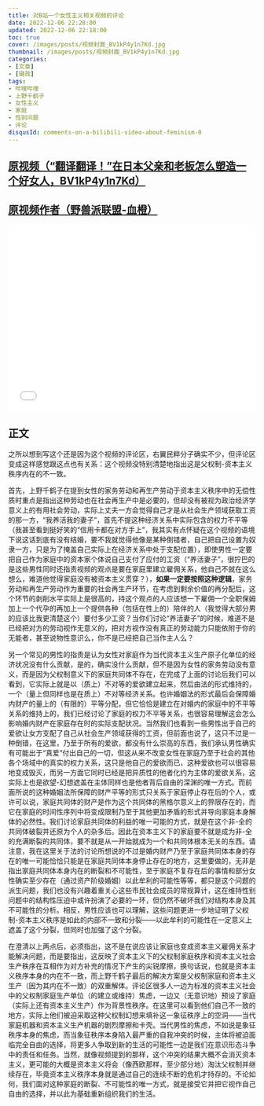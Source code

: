 ```yaml
---
title: 对B站一个女性主义相关视频的评论
date: 2022-12-06 22:28:00
updated: 2022-12-06 22:18:00
toc: true
cover: /images/posts/视频封面_BV1kP4y1n7Kd.jpg
thumbnail: /images/posts/视频封面_BV1kP4y1n7Kd.jpg
categories: 
- [文章]
- [键政]
tags:
- 哔哩哔哩
- 上野千鹤子
- 女性主义
- 家庭
- 性别问题
- 评论
disqusId: comments-on-a-bilibili-video-about-feminism-0
---
```


## [原视频（“翻译翻译！”在日本父亲和老板怎么塑造一个好女人，BV1kP4y1n7Kd）](https://www.bilibili.com/video/BV1kP4y1n7Kd)

## [原视频作者（野兽派联盟-血橙）](https://space.bilibili.com/1467551722)

<div style="position:relative; padding-bottom:75%; width:100%; height:0">
    <iframe src="//player.bilibili.com/player.html?aid=892367821&bvid=BV1kP4y1n7Kd&cid=458893284&page=1" scrolling="no" border="0" frameborder="no" framespacing="0" allowfullscreen="true" style="position:absolute; height: 100%; width: 100%;"> </iframe>
</div>


## 正文

之所以想到写这个还是因为这个视频的评论区，右翼民粹分子确实不少，但评论区变成这样感觉跟这点也有关系：这个视频没特别清楚地指出这是父权制-资本主义秩序内在的不一致。

首先，上野千鹤子在提到女性的家务劳动和再生产劳动于资本主义秩序中的无偿性质时重点是指出这种劳动也在社会再生产中是必要的，但却没有被视为政治经济学意义上的有用社会劳动，实际上丈夫一方会觉得自己才是从社会生产领域获取工资的那一方，“我养活我的妻子”，首先不提这种经济关系中实际包含的权力不平等（我甚至看到挺好笑的“信用卡都在对方手上”，我其实有点怀疑在这个视频的语境下说这话到底有没有结婚，要不我就觉得他像是某种倒错者，自己把自己设置为奴隶一方，只是为了掩盖自己实际上在经济关系中处于支配位置），即使男性一定要把自己作为家庭中的资本家个体说自己支付了应付的工资（“养活妻子”，很拧巴的是这些男性同时还指责视频的观点是要在家庭里建立雇佣关系，他自己不就在这么想么，难道他觉得家庭没有被资本主义贯穿？），**如果一定要按照这种逻辑**，家务劳动和再生产劳动作为重要的社会再生产环节，在考虑到剩余价值的再分配后，这个环节的剥削水平实际上是很高的，持这个观点的人应该想一下雇佣一个全职保姆加上一个代孕的再加上一个提供各种（包括在性上的）陪伴的人（我觉得大部分男的应该比我更清楚这个）要付多少工资？当你们讨论“养活妻子”的时候，难道不是已经把对方的劳动视作无意义的，把对方视作没有真正的劳动能力只能依附于你的无能者，甚至说物性意识么，你不是已经把自己当作主人么？

另一个常见的男性的指责是认为女性对家庭作为当代资本主义生产原子化单位的经济状况没有什么贡献，是的，确实没什么贡献，但不是因为女性的家务劳动没有意义，而是因为父权制意义下的家庭共同体不存在，在完成了上面的讨论后我们可以看到，它实际上就是以（质上）不对等的爱欲建立起来，然后由法的形式维持的，一个（量上但同样也是在质上）不对等经济关系。也许婚姻法的形式最后会保障婚内财产的量上的（有限的）平等分配，但它恰恰是建立在对婚内的家庭中的不平等关系的维持上的，我们已经讨论了家庭的权力不平等关系，也很容易理解这会怎么影响婚内财产在家庭存在时的实际支配状况。当然我们也看到一些男性出于自己的爱欲让女方支配了自己从社会生产领域获得的工资，但前面也说了，这只不过是一种倒错，在这里，乃至于所有的爱欲，都没有什么崇高的东西，我们承认男性确实有可能出于“真爱”付出自己的一切，但这从来不改变女性在家庭乃至于社会的其他各个场域中的真实的权力关系，这只是他自己的爱欲而已，这种爱欲也可以很容易地变成毁灭，而另一方面它同时已经是把异质性的他者化约为主体的爱欲关系，这实际上也是欲望-幻想遮盖在主体同样也是他者背后自由的深渊的唯一方式。而前面所说的这种婚姻法所保障的财产平等的形式只关系于家庭停止存在后的个人，或许可以说，家庭共同体的财产是作为这个共同体的黑格尔意义上的界限存在的，而它在家庭的时间性序列中将变成限制乃至于其他更加矛盾的形式并导向家庭本身解体的必然性。我们讨论家庭共同体的利益的唯一可能的方式，就是在这个非-全的共同体破裂并还原为个人的杂多后。因此在资本主义下的家庭要不就是成为非-全的充满断裂的共同体，要不就是从一开始就成为一个和共同体根本无关的东西。请注意，我在这里关于法的讨论所想说的不过是婚内财产乃至于家庭共同体本身的存在的唯一可能恰恰只能是在家庭共同体本身停止存在的地方，这里要做的，无非是指出家庭共同体本身内在的断裂和不可能性，至于家庭不复存在后的事情和部分女性确实至少存在（通过资产阶级婚姻）以此牟利的可能性等等，都只是这个问题的派生问题，我们也没有兴趣着重关心这些市民社会成员的常规算计，这在维持性别问题中的结构性压迫中或许扮演了必要的一环，但仍然不破坏我们对结构本身及其不可能性的分析。相反，男性应该也可以理解，这些问题更进一步地证明了父权制-资本主义秩序是如此的内部不一致和分裂——以此牟利的可能性在一定意义上遮盖了这个分裂，但同时也加强了这个分裂。

在澄清以上两点后，必须指出，这不是在说应该让家庭也变成资本主义雇佣关系才能解决问题，而是要指出，这反映了资本主义下的父权制家庭秩序和资本主义社会生产秩序在互相作为对方补充的情况下产生的尖锐摩擦，换句话说，也就是资本主义秩序本身的内在不一致，而上野千鹤子最后的解决方案是父权制家庭和资本主义生产（因为其内在不一致）的双重解体。评论区很多人一边为标准的资本主义社会中的父权制家庭生产单位（的建立或维持）焦虑，一边又（无意识地）预设了家庭（实际上还有资本主义生产）作为背景性秩序。在这里可以看到他们自己不一致的地方，实际上他们被迫采取这种父权制幻想来填补这一象征秩序上的空洞——当代家庭机器和资本主义生产机器的剧烈摩擦和卡壳。当代男性的焦虑，不如说是象征秩序本身的焦虑，而当象征秩序本身陷入最严重的自我冲突的时候，主体将被迫面临完全自由的选择，将更多人争取到新的生活的可能性一边是我们在意识形态斗争中的责任和任务。当然，就像视频提到的那样，这个冲突的结果大概不会消灭资本主义，更可能的大概是资本主义将会（像西欧那样，至少部分地）淘汰父权制并继续存在，毕竟资本主义秩序本身就是通过自己的连续不断的危机才持存的。不论如何，我们面对这种家庭的断裂、不可能性的唯一方式，就是接受它并把它视作自己自由的选择，并以此为基础重新组织我们的生活。

